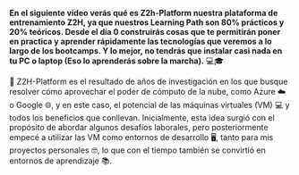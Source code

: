 
**En el siguiente video verás qué es Z2h-Platform nuestra plataforma de entrenamiento Z2H, ya que nuestros Learning Path son 80% prácticos y 20% teóricos. Desde el día 0 construirás cosas que te permitirán poner en practica y aprender rápidamente las tecnologías que veremos a lo largo de los bootcamps. Y lo mejor, no tendrás que instalar casi nada en tu PC o laptop (Eso lo aprenderás sobre la marcha).** 💻🎓

🚀 Z2H-Platform es el resultado de años de investigación en los que busque resolver cómo aprovechar el poder de cómputo de la nube, como Azure ☁️ o Google 🌐, y en este caso, el potencial de las máquinas virtuales (VM) 💻 y todos los beneficios que conllevan. Inicialmente, esta idea surgió con el propósito de abordar algunos desafíos laborales, pero posteriormente empecé a utilizar las VM como entornos de desarrollo 🖥️, tanto para mis proyectos personales 🤓, lo que con el tiempo también se convirtió en entornos de aprendizaje 📚.